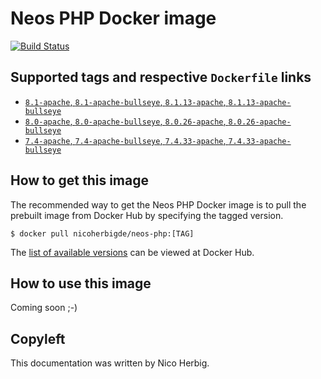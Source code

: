 # Neos PHP Docker image

[![Build Status](https://github.com/nicoherbigio/docker-neos-php/actions/workflows/build-docker-images.yml/badge.svg)](https://github.com/nicoherbigio/docker-neos-php/actions/workflows/build-docker-images.yml)

## Supported tags and respective `Dockerfile` links

 * [`8.1-apache`, `8.1-apache-bullseye`, `8.1.13-apache`, `8.1.13-apache-bullseye`](https://github.com/nicoherbigio/docker-neos-php/blob/main/8.1/debian/apache/default/Dockerfile)
 * [`8.0-apache`, `8.0-apache-bullseye`, `8.0.26-apache`, `8.0.26-apache-bullseye`](https://github.com/nicoherbigio/docker-neos-php/blob/main/8.0/debian/apache/default/Dockerfile)
 * [`7.4-apache`, `7.4-apache-bullseye`, `7.4.33-apache`, `7.4.33-apache-bullseye`](https://github.com/nicoherbigio/docker-neos-php/blob/main/7.4/debian/apache/default/Dockerfile)

## How to get this image

The recommended way to get the Neos PHP Docker image is to pull the prebuilt image from Docker Hub by specifying the tagged version.

```console
$ docker pull nicoherbigde/neos-php:[TAG]
```

The [list of available versions](https://hub.docker.com/r/nicoherbigde/neos-php/tags) can be viewed at Docker Hub.

## How to use this image

Coming soon ;-)

## Copyleft

This documentation was written by Nico Herbig.
